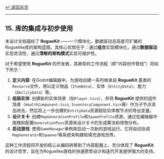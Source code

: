 [&#8617; 返回总览](../README.md)

---

## 15. 库的集成与初步使用

本设计文档描绘了 **RogueKit** ——一个模块化、数据驱动且高度可扩展的Roguelike库的架构蓝图。其核心优势在于：通过**组合**实现模块化，通过**数据驱动**实现灵活性，通过**清晰的架构模式**实现可维护性。

对于希望使用 **RogueKit** 的开发者，其典型的工作流程（即“内容创作管线”）将如下所示：
1.  **定义内容**: 在Godot编辑器中，为游戏创建一系列继承自 **RogueKit** 基类的`Resource`文件，用以定义物品（`ItemData`）、实体（`EntityData`）、能力（`AbilityData`）等。
2.  **组装实体**: 创建新的实体场景（如`Player.tscn`），并将 **RogueKit** 提供的组件场景（`HealthComponent.tscn`, `InventoryComponent.tscn`等）作为子节点添加进去，然后将上一步创建的`EntityData`资源赋给实体根节点的导出变量。
3.  **设计关卡**: 创建`MapGenerationProfile`和`SpawnProfile`资源，通过在编辑器中拖拽和配置`GenerationPass`资源来设计关卡的生成算法和怪物分布。
4.  **启动游戏**: 使用`GameManager`单例来启动一次新的游戏运行，它将自动协调`MapGenerator`和`Spawner`等系统来构建和填充游戏世界。

这种工作流程将开发的核心从编码转移到了内容配置上，充分体现了 **RogueKit** 的设计哲学，旨在为Roguelike游戏的快速原型设计和迭代开发提供强大的支持。